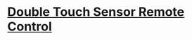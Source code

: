 # [Double Touch Sensor Remote Control](http://www.nxtprograms.com/NXT2/multi-bot/touch.html#Remote)

